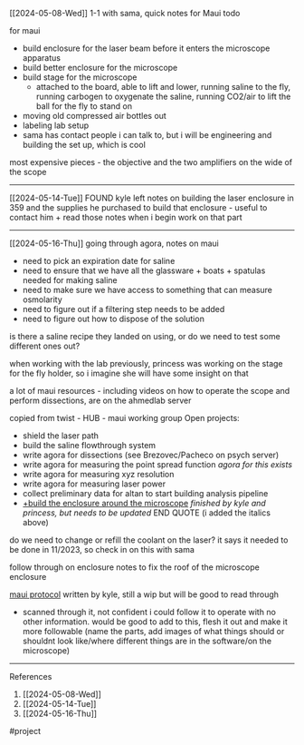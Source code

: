 [[2024-05-08-Wed]]
1-1 with sama, quick notes for Maui todo 

for maui
- build enclosure for the laser beam before it enters the microscope apparatus
- build better enclosure for the microscope
- build stage for the microscope
	- attached to the board, able to lift and lower, running saline to the fly, running carbogen to oxygenate the saline, running CO2/air to lift the ball for the fly to stand on
- moving old compressed air bottles out
- labeling lab setup
- sama has contact people i can talk to, but i will be engineering and building the set up, which is cool

most expensive pieces - the objective and the two amplifiers on the wide of the scope

---
[[2024-05-14-Tue]]
FOUND kyle left notes on building the laser enclosure in 359 and the supplies he purchased to build that enclosure - useful to contact him + read those notes when i begin work on that part

---
[[2024-05-16-Thu]]
going through agora, notes on maui
- need to pick an expiration date for saline
- need to ensure that we have all the glassware + boats + spatulas needed for making saline
- need to make sure we have access to something that can measure osmolarity
- need to figure out if a filtering step needs to be added
- need to figure out how to dispose of the solution

is there a saline recipe they landed on using, or do we need to test some different ones out?

when working with the lab previously, princess was working on the stage for the fly holder, so i imagine she will have some insight on that

a lot of maui resources - including videos on how to operate the scope and perform dissections, are on the ahmedlab server

copied from twist - HUB - maui working group
Open projects:
- shield the laser path
- build the saline flowthrough system
- write agora for dissections (see Brezovec/Pacheco on psych server)
- write agora for measuring the point spread function *agora for this exists*
- write agora for measuring xyz resolution
- write agora for measuring laser power
- collect preliminary data for altan to start building analysis pipeline
- [+build the enclosure around the microscope](https://twist.com/a/188793/ch/693439/t/5625102/) *finished by kyle and princess, but needs to be updated*
END QUOTE (i added the italics above)

do we need to change or refill the coolant on the laser? it says it needed to be done in 11/2023, so check in on this with sama

follow through on enclosure notes to fix the roof of the microscope enclosure

[maui protocol](https://docs.google.com/document/d/1zkKdBAYHqoqVd2qYFEyLX5BDIiBR3shsoVXriWocf7M/edit#heading=h.men3w2nn2dgx) written by kyle, still a wip but will be good to read through
- scanned through it, not confident i could follow it to operate with no other information. would be good to add to this, flesh it out and make it more followable (name the parts, add images of what things should or shouldnt look like/where different things are in the software/on the microscope)

--- 
References
1. [[2024-05-08-Wed]]
2. [[2024-05-14-Tue]]
3. [[2024-05-16-Thu]]

#project